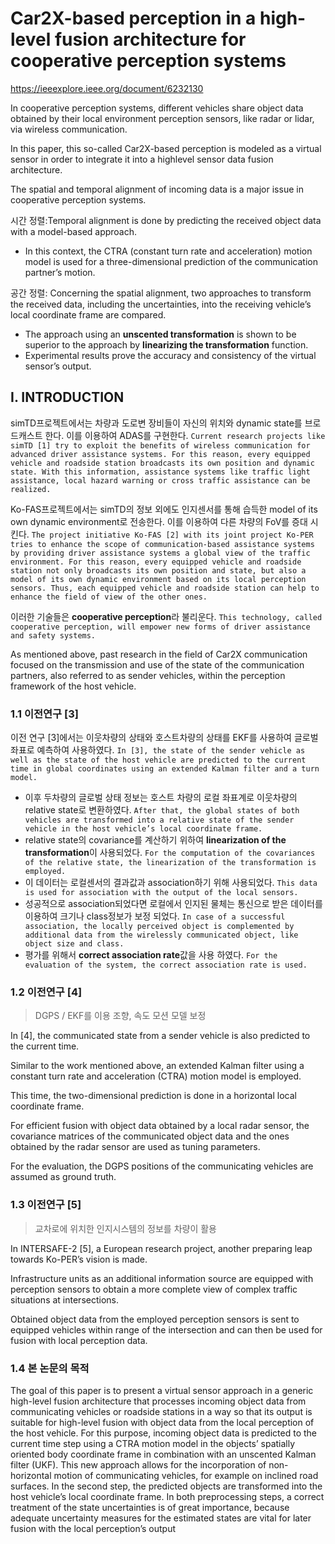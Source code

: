 # Car2X-based perception in a high-level fusion architecture for cooperative perception systems

https://ieeexplore.ieee.org/document/6232130



In cooperative perception systems, different vehicles share object data obtained by their local environment perception sensors, like radar or lidar, via wireless communication. 

In this paper, this so-called Car2X-based perception is modeled as a virtual sensor in order to integrate it into a highlevel sensor data fusion architecture. 

The spatial and temporal alignment of incoming data is a major issue in cooperative perception systems. 

시간 정렬:Temporal alignment is done by predicting the received object data with a model-based approach. 
- In this context, the CTRA (constant turn rate and acceleration) motion model is used for a three-dimensional prediction of the communication partner’s motion. 

공간 정렬: Concerning the spatial alignment, two approaches to transform the received data, including the uncertainties, into the receiving vehicle’s local coordinate frame are compared. 
- The approach using an **unscented transformation** is shown to be superior to the approach by **linearizing the transformation** function. 
- Experimental results prove the accuracy and consistency of the virtual sensor’s output.


## I. INTRODUCTION

simTD프로젝트에서는 차량과 도로변 장비들이 자신의 위치와 dynamic state를 브로드캐스트 한다. 이를 이용하여 ADAS를 구현한다. `Current research projects like simTD [1] try to exploit the benefits of wireless communication for advanced driver assistance systems. For this reason, every equipped vehicle and roadside station broadcasts its own position and dynamic state. With this information, assistance systems like traffic light assistance, local hazard warning or cross traffic assistance can be realized.`

Ko-FAS프로젝트에서는 simTD의 정보 외에도 인지센서를 통해 습득한 model of its own dynamic environment로 전송한다. 이를 이용하여 다른 차량의 FoV를 증대 시킨다. `The project initiative Ko-FAS [2] with its joint project Ko-PER tries to enhance the scope of communication-based assistance systems by providing driver assistance systems a global view of the traffic environment. For this reason, every equipped vehicle and roadside station not only broadcasts its own position and state, but also a model of its own dynamic environment based on its local perception sensors. Thus, each equipped vehicle and roadside station can help to enhance the field of view of the other ones.`

이러한 기술들은 **cooperative perception**라 불리운다. `This technology, called cooperative perception, will empower new forms of driver assistance and safety systems.`

As mentioned above, past research in the field of Car2X communication focused on the transmission and use of the state of the communication partners, also referred to as sender vehicles, within the perception framework of the host vehicle. 

### 1.1 이전연구 [3]

이전 연구 [3]에서는 이웃차량의 상태와 호스트차량의 상태를 EKF를 사용하여 글로벌 좌표로 예측하여 사용하였다. `In [3], the state of the sender vehicle as well as the state of the host vehicle are predicted to the current time in global coordinates using an extended Kalman filter and a turn model. `
- 이후 두차량의 글로벌 상태 정보는 호스트 차량의 로컬 좌표계로 이웃차량의 relative state로 변환하였다. `After that, the global states of both vehicles are transformed into a relative state of the sender vehicle in the host vehicle’s local coordinate frame. `
- relative state의 covariance를 계산하기 위하여 **linearization of the transformation**이 사용되었다. `For the computation of the covariances of the relative state, the linearization of the transformation is employed. `
- 이 데이터는 로컬센서의 결과값과 association하기 위해 사용되었다. `This data is used for association with the output of the local sensors. `
- 성공적으로 association되었다면 로컬에서 인지된 물체는 통신으로 받은 데이터를 이용하여 크기나 class정보가 보정 되었다. `In case of a successful association, the locally perceived object is complemented by additional data from the wirelessly communicated object, like object size and class. `
- 평가를 위해서 **correct association rate**값을 사용 하였다. `For the evaluation of the system, the correct association rate is used.`

### 1.2 이전연구 [4]

> DGPS / EKF를 이용 조향, 속도 모션 모델 보정 

In [4], the communicated state from a sender vehicle is also predicted to the current time. 

Similar to the work mentioned above, an extended Kalman filter using a constant turn rate and acceleration (CTRA) motion model is employed. 

This time, the two-dimensional prediction is done in a horizontal local coordinate frame. 

For efficient fusion with object data obtained by a local radar sensor, the covariance matrices of the communicated object data and the ones obtained by the radar sensor are used as tuning parameters. 

For the evaluation, the DGPS positions of the communicating vehicles are assumed as ground truth.


### 1.3 이전연구 [5]

> 교차로에 위치한 인지시스템의 정보를 차량이 활용 

In INTERSAFE-2 [5], a European research project, another preparing leap towards Ko-PER’s vision is made.

Infrastructure units as an additional information source are equipped with perception sensors to obtain a more complete view of complex traffic situations at intersections. 

Obtained object data from the employed perception sensors is sent to equipped vehicles within range of the intersection and can then be used for fusion with local perception data.


### 1.4 본 논문의 목적 

The goal of this paper is to present a virtual sensor
approach in a generic high-level fusion architecture that
processes incoming object data from communicating vehicles
or roadside stations in a way so that its output is suitable for high-level fusion with object data from the local
perception of the host vehicle. For this purpose, incoming
object data is predicted to the current time step using a
CTRA motion model in the objects’ spatially oriented body
coordinate frame in combination with an unscented Kalman
filter (UKF). This new approach allows for the incorporation
of non-horizontal motion of communicating vehicles, for
example on inclined road surfaces. In the second step, the
predicted objects are transformed into the host vehicle’s
local coordinate frame. In both preprocessing steps, a correct
treatment of the state uncertainties is of great importance, because adequate uncertainty measures for the estimated states
are vital for later fusion with the local perception’s output











